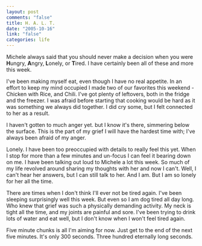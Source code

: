 ```yaml
--- 
layout: post
comments: "false"
title: H. A. L. T.
date: "2005-10-16"
link: "false"
categories: life
---
```

Michele always said that you should never make a decision when you were <strong>H</strong>ungry, <strong>A</strong>ngry, <strong>L</strong>onely, or <strong>T</strong>ired. I have certainly been all of these and more this week.

I've been making myself eat, even though I have no real appetite. In an effort to keep my mind occupied I made two of our favorites this weekend - Chicken with Rice, and Chili. I've got plenty of leftovers, both in the fridge and the freezer. I was afraid before starting that cooking would be hard as it was something we always did together. I did cry some, but I felt connected to her as a result.

I haven't gotten to much anger yet. but I know it's there, simmering below the surface. This is the part of my grief I will have the hardest time with; I've always been afraid of my anger.

Lonely. I have been too preoccupied with details to really feel this yet. When I stop for more than a few minutes and un-focus I can feel it bearing down on me. I have been talking out loud to Michele a lot this week. So much of my life revolved around sharing my thoughts with her and now I can't. Well, I can't hear her answers, but I can still talk to her. And I am. But I am so lonely for her all the time.

There are times when I don't think I'll ever not be tired again. I've been sleeping surprisingly well this week. But even so I am dog tired all day long. Who knew that grief was such a physically demanding activity. My neck is tight all the time, and my joints are painful and sore. I've been trying to drink lots of water and eat well, but I don't know when I won't feel tired again.

Five minute chunks is all I'm aiming for now. Just get to the end of the next five minutes. It's only 300 seconds. Three hundred eternally long seconds.
